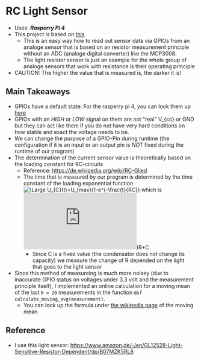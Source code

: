 # RC Light Sensor
+ Uses: ***Rasperry Pi 4***
+ This project is based on [this](https://www.youtube.com/watch?v=dPwW9zmX84E)
    - This is an easy way how to read out sensor data via GPIOs from an analoge sensor that is based on an resistor measurement principle without an ADC (analoge digital converter) like the MCP3008.
    - The light resistor sensor is just an example for the whole group of analoge sensors that work with resistance is their operating principle
+ CAUTION: The higher the value that is measured is, the darker it is!

## Main Takeaways
+ GPIOs have a default state. For the rasperry pi 4, you can look them up [here](https://roboticsbackend.com/raspberry-pi-gpios-default-state/)
+ GPIOs with an _HIGH_ or _LOW_ signal on them are not "real" V_{cc} or GND but they can act like them if you do not have very hard conditions on how stable and exact the voltage needs to be.
+ We can change the purpose of a GPIO-Pin during runtime (the configuration if it is an input or an output pin is _NOT_ fixed during the runtime of our program)
+ The determination of the current sensor value is theoretically based on the loading constant for RC-circuits
    - Reference: https://de.wikipedia.org/wiki/RC-Glied 
    - The time that is measured by our program is determined by the time constant of the loading exponential function  ![\Large U_{C}(t)=U_{max}*(1-e^{-\frac{t}{R*C}}](https://latex.codecogs.com/svg.latex?U_{C}(t)=U_{max}*(1-e^{-\frac{t}{R*C}})) which is ![\Large R*C](https://latex.codecogs.com/svg.latex?R*C))R*C
        * Since C is a fixed value (the condensator does not change its capacity) we measure the change of R depended on the light that goes to the light sensor
+ Since this method of measureing is much more noisey (due to inaccurate GPIO status on voltages under 3.3 volt and the measurement principle itself), I implemented an online calculation for a moving mean of the last `N = 20` measurements in the function `def calculate_moving_avg(measurement)`.
  - You can look up the formula under [the wikipedia page](https://de.wikipedia.org/wiki/Gleitender_Mittelwert) of the moving mean

## Reference
+ I use this light sensor: https://www.amazon.de/-/en/GL12528-Light-Sensitive-Resistor-Dependent/dp/B07MZK5RL8  
